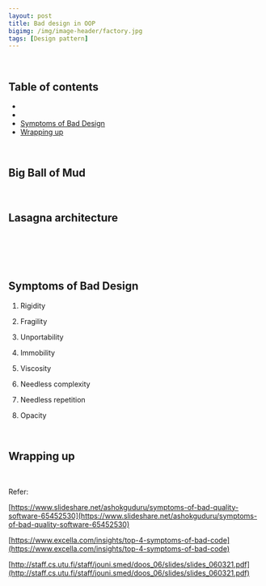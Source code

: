 ```yaml
---
layout: post
title: Bad design in OOP
bigimg: /img/image-header/factory.jpg
tags: [Design pattern]
---
```




<br>

## Table of contents
- []()
- []()
- [Symptoms of Bad Design](#symptoms-of-bad-design)
- [Wrapping up](#wrapping-up)


<br>

## Big Ball of Mud





<br>

## Lasagna architecture





<br>

## 






<br>

## Symptoms of Bad Design

1. Rigidity

    

2. Fragility



3. Unportability


4. Immobility



5. Viscosity



6. Needless complexity



7. Needless repetition



8. Opacity



<br>

## Wrapping up






<br>

Refer:

[https://www.slideshare.net/ashokguduru/symptoms-of-bad-quality-software-65452530](https://www.slideshare.net/ashokguduru/symptoms-of-bad-quality-software-65452530)

[https://www.excella.com/insights/top-4-symptoms-of-bad-code](https://www.excella.com/insights/top-4-symptoms-of-bad-code)

[http://staff.cs.utu.fi/staff/jouni.smed/doos_06/slides/slides_060321.pdf](http://staff.cs.utu.fi/staff/jouni.smed/doos_06/slides/slides_060321.pdf)